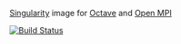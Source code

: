 [Singularity](https://github.com/singularityware/singularity) image for
[Octave](https://www.gnu.org/software/octave/) and
[Open MPI](https://www.open-mpi.org/)

[![Build Status](https://travis-ci.org/robermorales/singularity-octave-mpi.svg?branch=master)](https://travis-ci.org/robermorales/singularity-octave-mpi)
